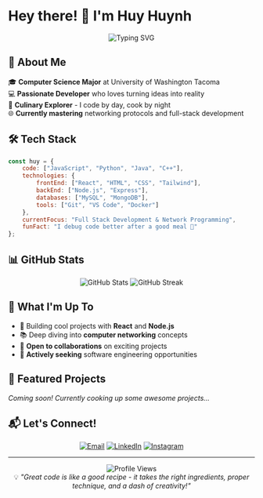 # Hey there! 👋 I'm Huy Huynh

<div align="center">
  <img src="https://readme-typing-svg.herokuapp.com?font=Fira+Code&pause=1000&color=36BCF7&width=435&lines=Computer+Science+Student+%40UWT;Full+Stack+Developer;Always+Learning+Something+New!" alt="Typing SVG" />
</div>

## 🚀 About Me

🎓 **Computer Science Major** at University of Washington Tacoma  
💻 **Passionate Developer** who loves turning ideas into reality  
🍳 **Culinary Explorer** - I code by day, cook by night  
🌐 **Currently mastering** networking protocols and full-stack development  

## 🛠️ Tech Stack

```javascript
const huy = {
    code: ["JavaScript", "Python", "Java", "C++"],
    technologies: {
        frontEnd: ["React", "HTML", "CSS", "Tailwind"],
        backEnd: ["Node.js", "Express"],
        databases: ["MySQL", "MongoDB"],
        tools: ["Git", "VS Code", "Docker"]
    },
    currentFocus: "Full Stack Development & Network Programming",
    funFact: "I debug code better after a good meal 🍜"
};
```

## 📊 GitHub Stats

<div align="center">
  <img src="https://github-readme-stats.vercel.app/api?username=HuyHuynh2k2&show_icons=true&theme=tokyonight" alt="GitHub Stats" />
  <img src="https://github-readme-streak-stats.herokuapp.com/?user=HuyHuynh2k2&theme=tokyonight" alt="GitHub Streak" />
</div>

## 🎯 What I'm Up To

- 🔭 Building cool projects with **React** and **Node.js**
- 📚 Deep diving into **computer networking** concepts
- 🤝 **Open to collaborations** on exciting projects
- 💼 **Actively seeking** software engineering opportunities

## 🌟 Featured Projects

*Coming soon! Currently cooking up some awesome projects...*

## 📬 Let's Connect!

<div align="center">
  
[![Email](https://img.shields.io/badge/Email-D14836?style=for-the-badge&logo=gmail&logoColor=white)](mailto:huynhlonghuy.work@gmail.com)
[![LinkedIn](https://img.shields.io/badge/LinkedIn-0077B5?style=for-the-badge&logo=linkedin&logoColor=white)]([https://linkedin.com/in/your-profile](https://www.linkedin.com/in/longhuyhuynh/))
[![Instagram](https://img.shields.io/badge/Instagram-E4405F?style=for-the-badge&logo=instagram&logoColor=white)](https://instagram.com/longhuy_20)

</div>

---

<div align="center">
  <img src="https://komarev.com/ghpvc/?username=HuyHuynh2k2&color=blueviolet&style=flat-square&label=Profile+Views" alt="Profile Views" />
</div>

<div align="center">
  💡 <em>"Great code is like a good recipe - it takes the right ingredients, proper technique, and a dash of creativity!"</em>
</div>

<!---
HuyHuynh2k2/HuyHuynh2k2 is a ✨ special ✨ repository because its `README.md` (this file) appears on your GitHub profile.
You can click the Preview link to take a look at your changes.
--->
